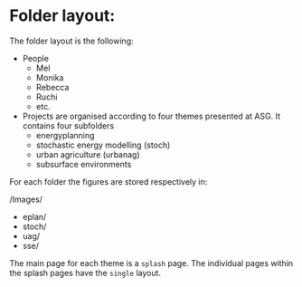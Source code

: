 # Folder layout:

The folder layout is the following:

* People
    - Mel
    - Monika
    - Rebecca
    - Ruchi
    - etc.
* Projects are organised according to four themes presented at ASG. It contains four subfolders
    - energyplanning
    - stochastic energy modelling (stoch)
    - urban agriculture (urbanag)
    - subsurface environments

For each folder the figures are stored respectively in:

/Images/

* eplan/
* stoch/
* uag/
* sse/

The main page for each theme is a `splash` page. The individual pages within the splash pages have the `single` layout.